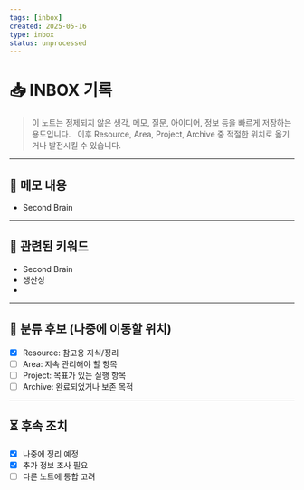 ```yaml
---
tags: [inbox]
created: 2025-05-16
type: inbox
status: unprocessed
---
```



# 📥 INBOX 기록
  
> 이 노트는 정제되지 않은 생각, 메모, 질문, 아이디어, 정보 등을 빠르게 저장하는 용도입니다.  
> 이후 Resource, Area, Project, Archive 중 적절한 위치로 옮기거나 발전시킬 수 있습니다.
---

## 📝 메모 내용

- Second Brain

---

## 📌 관련된 키워드

- Second Brain
- 생산성 
- 
---

## 🔁 분류 후보 (나중에 이동할 위치)

- [x] Resource: 참고용 지식/정리
- [ ] Area: 지속 관리해야 할 항목
- [ ] Project: 목표가 있는 실행 항목
- [ ] Archive: 완료되었거나 보존 목적
---
## ⏳ 후속 조치
- [x] 나중에 정리 예정
- [x] 추가 정보 조사 필요
- [ ] 다른 노트에 통합 고려